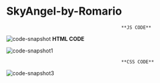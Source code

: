 # SkyAngel-by-Romario
                                              **JS CODE**
![code-snapshot](https://github.com/RomarioDeveloper/SkyAngel-by-Romario/assets/85926208/9eb4a419-73d1-445a-ba58-ad1bf5ed39d9)
                                              **HTML CODE**
                                              
 ![code-snapshot1](https://github.com/RomarioDeveloper/SkyAngel-by-Romario/assets/85926208/e34e696e-3054-4884-83cd-6d6b3e814582)


                                              **CSS CODE**
  ![code-snapshot3](https://github.com/RomarioDeveloper/SkyAngel-by-Romario/assets/85926208/f4280c87-1de5-4c27-ad9a-017345ccf225)
